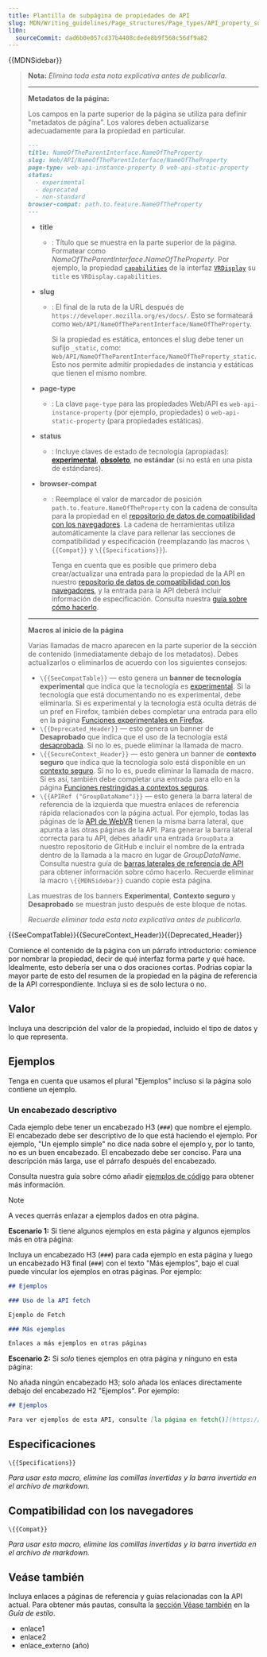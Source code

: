 ```yaml
---
title: Plantilla de subpágina de propiedades de API
slug: MDN/Writing_guidelines/Page_structures/Page_types/API_property_subpage_template
l10n:
  sourceCommit: dad6b0e057cd37b4408cdede8b9f568c56df9a82
---
```


{{MDNSidebar}}

> **Nota:** _Elimina toda esta nota explicativa antes de publicarla._
>
> ---
>
> **Metadatos de la página:**
>
> Los campos en la parte superior de la página se utiliza para definir "metadatos de página".
> Los valores deben actualizarse adecuadamente para la propiedad en particular.
>
> ```md
> ---
> title: NameOfTheParentInterface.NameOfTheProperty
> slug: Web/API/NameOfTheParentInterface/NameOfTheProperty
> page-type: web-api-instance-property O web-api-static-property
> status:
>   - experimental
>   - deprecated
>   - non-standard
> browser-compat: path.to.feature.NameOfTheProperty
> ---
> ```
>
> - **title**
>   - : Título que se muestra en la parte superior de la página.
>     Formatear como _NameOfTheParentInterface_**.**_NameOfTheProperty_.
>     Por ejemplo, la propiedad [`capabilities`](/es/docs/Web/API/VRDisplay/capabilities) de la interfaz [`VRDisplay`](/es/docs/Web/API/VRDisplay) su `title` es `VRDisplay.capabilities`.
> - **slug**
>
>   - : El final de la ruta de la URL después de `https://developer.mozilla.org/es/docs/`.
>     Esto se formateará como `Web/API/NameOfTheParentInterface/NameOfTheProperty`.
>
>     Si la propiedad es estática, entonces el slug debe tener un sufijo `_static`, como: `Web/API/NameOfTheParentInterface/NameOfTheProperty_static`. Esto nos permite admitir propiedades de instancia y estáticas que tienen el mismo nombre.
>
> - **page-type**
>   - : La clave `page-type` para las propiedades Web/API es `web-api-instance-property` (por ejemplo, propiedades) o `web-api-static-property` (para propiedades estáticas).
> - **status**
>   - : Incluye claves de estado de tecnología (apropiadas): [**experimental**](/es/docs/MDN/Writing_guidelines/Experimental_deprecated_obsolete#experimental), [**obsoleto**](/es/docs/MDN/Writing_guidelines/Experimental_deprecated_obsolete#deprecated), **no estándar** (si no está en una pista de estándares).
> - **browser-compat**
>
>   - : Reemplace el valor de marcador de posición `path.to.feature.NameOfTheProperty` con la cadena de consulta para la propiedad en el [repositorio de datos de compatibilidad con los navegadores](https://github.com/mdn/browser-compat-data).
>     La cadena de herramientas utiliza automáticamente la clave para rellenar las secciones de compatibilidad y especificación (reemplazando las macros `\{{Compat}}` y `\{{Specifications}}`).
>
>     Tenga en cuenta que es posible que primero deba crear/actualizar una entrada para la propiedad de la API en nuestro [repositorio de datos de compatibilidad con los navegadores](https://github.com/mdn/browser-compat-data), y la entrada para la API deberá incluir información de especificación.
>     Consulta nuestra [guía sobre cómo hacerlo](/es/docs/MDN/Writing_guidelines/Page_structures/Compatibility_tables).
>
> ---
>
> **Macros al inicio de la página**
>
> Varias llamadas de macro aparecen en la parte superior de la sección de contenido (inmediatamente debajo de los metadatos).
> Debes actualizarlos o eliminarlos de acuerdo con los siguientes consejos:
>
> - `\{{SeeCompatTable}}` — esto genera un **banner de tecnología experimental** que indica que la tecnología es [experimental](/es/docs/MDN/Writing_guidelines/Experimental_deprecated_obsolete#experimental).
>   Si la tecnología que está documentando no es experimental, debe eliminarla.
>   Si es experimental y la tecnología está oculta detrás de un pref en Firefox, también debes completar una entrada para ello en la página [Funciones experimentales en Firefox](/es/docs/Mozilla/Firefox/Experimental_features).
> - `\{{Deprecated_Header}}` — esto genera un banner de **Desaprobado** que indica que el uso de la tecnología está [desaprobada](/es/docs/MDN/Writing_guidelines/Experimental_deprecated_obsolete#deprecated).
>   Si no lo es, puede eliminar la llamada de macro.
> - `\{{SecureContext_Header}}` — esto genera un banner de **contexto seguro** que indica que la tecnología solo está disponible en un [contexto seguro](/es/docs/Web/Security/Secure_Contexts).
>   Si no lo es, puede eliminar la llamada de macro.
>   Si es así, también debe completar una entrada para ello en la página [Funciones restringidas a contextos seguros](/es/docs/Web/Security/Secure_Contexts/features_restricted_to_secure_contexts).
> - `\{{APIRef ("GroupDataName")}}` — esto genera la barra lateral de referencia de la izquierda que muestra enlaces de referencia rápida relacionados con la página actual.
>   Por ejemplo, todas las páginas de la [API de WebVR](/es/docs/Web/API/WebVR_API) tienen la misma barra lateral, que apunta a las otras páginas de la API.
>   Para generar la barra lateral correcta para tu API, debes añadir una entrada `GroupData` a nuestro repositorio de GitHub e incluir el nombre de la entrada dentro de la llamada a la macro en lugar de _GroupDataName_.
>   Consulta nuestra guía de [barras laterales de referencia de API](/es/docs/MDN/Writing_guidelines/Howto/Write_an_api_reference/Sidebars) para obtener información sobre cómo hacerlo. Recuerde eliminar la macro `\{{MDNSidebar}}` cuando copie esta página.
>
> Las muestras de los banners **Experimental**, **Contexto seguro** y **Desaprobado** se muestran justo después de este bloque de notas.
>
> _Recuerde eliminar toda esta nota explicativa antes de publicarla._

{{SeeCompatTable}}{{SecureContext_Header}}{{Deprecated_Header}}

Comience el contenido de la página con un párrafo introductorio: comience por nombrar la propiedad, decir de qué interfaz forma parte y qué hace.
Idealmente, esto debería ser una o dos oraciones cortas.
Podrías copiar la mayor parte de esto del resumen de la propiedad en la página de referencia de la API correspondiente. Incluya si es de solo lectura o no.

## Valor

Incluya una descripción del valor de la propiedad, incluido el tipo de datos y lo que representa.

## Ejemplos

Tenga en cuenta que usamos el plural "Ejemplos" incluso si la página solo contiene un ejemplo.

### Un encabezado descriptivo

Cada ejemplo debe tener un encabezado H3 (`###`) que nombre el ejemplo. El encabezado debe ser descriptivo de lo que está haciendo el ejemplo. Por ejemplo, "Un ejemplo simple" no dice nada sobre el ejemplo y, por lo tanto, no es un buen encabezado. El encabezado debe ser conciso. Para una descripción más larga, use el párrafo después del encabezado.

Consulta nuestra guía sobre cómo añadir [ejemplos de código](/es/docs/MDN/Writing_guidelines/Page_structures/Code_examples) para obtener más información.

> [!NOTE]
> A veces querrás enlazar a ejemplos dados en otra página.
>
> **Escenario 1:** Si tiene algunos ejemplos en esta página y algunos ejemplos más en otra página:
>
> Incluya un encabezado H3 (`###`) para cada ejemplo en esta página y luego un encabezado H3 final (`###`) con el texto "Más ejemplos", bajo el cual puede vincular los ejemplos en otras páginas. Por ejemplo:
>
> ```md
> ## Ejemplos
>
> ### Uso de la API fetch
>
> Ejemplo de Fetch
>
> ### Más ejemplos
>
> Enlaces a más ejemplos en otras páginas
> ```
>
> **Escenario 2:** Si _solo_ tienes ejemplos en otra página y ninguno en esta página:
>
> No añada ningún encabezado H3; solo añada los enlaces directamente debajo del encabezado H2 "Ejemplos". Por ejemplo:
>
> ```md
> ## Ejemplos
>
> Para ver ejemplos de esta API, consulte [la página en fetch()](https://example.org).
> ```

## Especificaciones

`\{{Specifications}}`

_Para usar esta macro, elimine las comillas invertidas y la barra invertida en el archivo de markdown._

## Compatibilidad con los navegadores

`\{{Compat}}`

_Para usar esta macro, elimine las comillas invertidas y la barra invertida en el archivo de markdown._

## Veáse también

Incluya enlaces a páginas de referencia y guías relacionadas con la API actual. Para obtener más pautas, consulta la [sección Véase también](/es/docs/MDN/Writing_guidelines/Writing_style_guide#see_also_section) en la _Guía de estilo_.

- enlace1
- enlace2
- enlace_externo (año)
